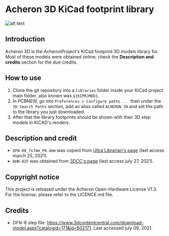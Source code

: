 # Acheron 3D KiCad footprint library

![alt text](https://raw.githubusercontent.com/Gondolindrim/acheronLibrary/master/graphics/acheronReadme.png "Acheron Logo")

## Introduction

Acheron 3D is the AcheronProject's KiCad footprint 3D models library for. Most of these models were obtained online; check the **Description and credits** section for the due credits.

## How to use

1. Clone the git repository into a ``libraries`` folder inside your KiCad project main folder, also known was ``${KIPRJMOD}``.
2. In PCBNEW, go into ``Preferences > Configure paths... `` then under the ``3D Search Paths`` section, add an alias called ``ACHERON_3D`` and set the path to the library you just downloaded.
3. After that the library footprints should be shown with their 3D step models in KiCAD's renders.

## Description and credit

- ``QFN-60_7x7mm_P0.4mm`` was copied from [Ultra Librarian's page](https://app.ultralibrarian.com/details/CA8B0F7C-78E3-11EA-8C00-0AD2C9526B44/ISSI/IS31FL3741-QFLS4-TR?ref=digikey) (last access march 25, 2021).
- ``DHN-02F`` was obtained from [3DCC's page](http://https://www.3dcontentcentral.com/download-model.aspx?catalogid=171&id=1024220) (last access july 27, 2021).

## Copyright notice

This project is released under the Acheron Open-Hardware License V1.3. For the license, please refer to the LICENCE.md file.

## Credits

- DFN-8 step file: https://www.3dcontentcentral.com/download-model.aspx?catalogid=171&id=602171. Last accessed july 09, 2021.
